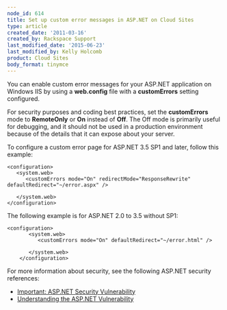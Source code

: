 ```yaml
---
node_id: 614
title: Set up custom error messages in ASP.NET on Cloud Sites
type: article
created_date: '2011-03-16'
created_by: Rackspace Support
last_modified_date: '2015-06-23'
last_modified_by: Kelly Holcomb
product: Cloud Sites
body_format: tinymce
---
```


You can enable custom error messages for your ASP.NET application on
Windows IIS by using a **web.config** file with a **customErrors**
setting configured.

For security purposes and coding best practices, set the
**customErrors** mode to **RemoteOnly** or **On** instead of **Off**.
The Off mode is primarily useful for debugging, and it should not be
used in a production environment because of the details that it can
expose about your server.

To configure a custom error page for ASP.NET 3.5 SP1 and later, follow
this example:

    <configuration>
       <system.web>
          <customErrors mode="On" redirectMode="ResponseRewrite" defaultRedirect="~/error.aspx" />

       </system.web>
    </configuration>

The following example is for ASP.NET 2.0 to 3.5 without SP1:

    <configuration>
           <system.web>
              <customErrors mode="On" defaultRedirect="~/error.html" />

           </system.web>
        </configuration>

For more information about security, see the following ASP.NET security
references:

-   [Important: ASP.NET Security
    Vulnerability](http://weblogs.asp.net/scottgu/archive/2010/09/18/important-asp-net-security-vulnerability.aspx)
-   [Understanding the ASP.NET
    Vulnerability](http://blogs.technet.com/b/srd/archive/2010/09/17/understanding-the-asp-net-vulnerability.aspx)


